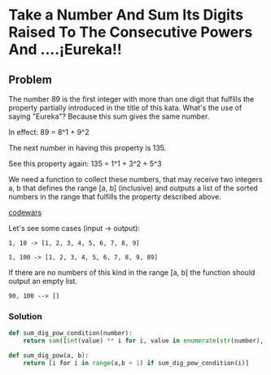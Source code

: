 # Take a Number And Sum Its Digits Raised To The Consecutive Powers And ....¡Eureka!!

## Problem
The number 89 is the first integer with more than one digit that fulfills the property partially introduced in the title of this kata. What's the use of saying "Eureka"? Because this sum gives the same number.

In effect: 89 = 8^1 + 9^2

The next number in having this property is 135.

See this property again: 135 = 1^1 + 3^2 + 5^3

We need a function to collect these numbers, that may receive two integers a, b that defines the range [a, b] (inclusive) and outputs a list of the sorted numbers in the range that fulfills the property described above.

[codewars](https://www.codewars.com/kata/5626b561280a42ecc50000d1/train/python)

Let's see some cases (input -> output):
```
1, 10 -> [1, 2, 3, 4, 5, 6, 7, 8, 9]

1, 100 -> [1, 2, 3, 4, 5, 6, 7, 8, 9, 89]
```
If there are no numbers of this kind in the range [a, b] the function should output an empty list.
```
90, 100 --> []
```

### Solution
```python
def sum_dig_pow_condition(number):
    return sum([int(value) ** i for i, value in enumerate(str(number), 1)]) == number

def sum_dig_pow(a, b):
    return [i for i in range(a,b + 1) if sum_dig_pow_condition(i)]
```